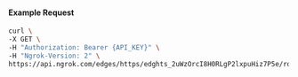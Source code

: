 <!-- Code generated for API Clients. DO NOT EDIT. -->

#### Example Request

```bash
curl \
-X GET \
-H "Authorization: Bearer {API_KEY}" \
-H "Ngrok-Version: 2" \
https://api.ngrok.com/edges/https/edghts_2uWzOrcI8H0RLgP2lxpuHiz7P5e/routes/edghtsrt_2uWzOqFiYDEeRkoA4FRfPx90OJp/traffic_policy
```
